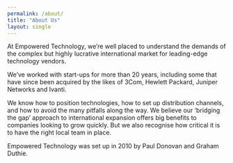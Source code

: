 ```yaml
---
permalink: /about/
title: "About Us"
layout: single
---
```


At Empowered Technology, we’re well placed to understand the demands of the complex but highly lucrative international market for leading-edge technology vendors.

We’ve worked with start-ups for more than 20 years, including some that have since been acquired by the likes of 3Com, Hewlett Packard, Juniper Networks and Ivanti.

We know how to position technologies, how to set up distribution channels, and how to avoid the many pitfalls along the way. We believe our ‘bridging the gap’ approach to international expansion offers big benefits to companies looking to grow quickly. But we also recognise how critical it is to have the right local team in place.

Empowered Technology was set up in 2010 by Paul Donovan and Graham Duthie.